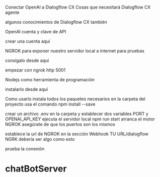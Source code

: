 Conectar OpenAI a Dialogflow CX
Cosas que necesitará
Dialogflow CX agente

algunos conocimientos de Dialogflow CX también

OpenAI cuenta y clave de API

crear una cuenta aquí

NGROK para exponer nuestro servidor local a internet para pruebas

consígalo desde aquí

empezar con ngrok http 5001

Nodejs como herramienta de programación

instalarlo desde aquí

Como usarlo
instala todos los paquetes necesarios en la carpeta del proyecto
usa el comando npm install --save

crear un archivo .env en la carpeta y establecer dos variables PORT y OPENAI_API_KEY
ejecuta el servidor local npm run start
arranca el motor NGROK
asegúrate de que los puertos son los mismos

establece la url de NGROK en la sección Webhook
TU URL/dialogflow NGRK debería ser algo como esto

prueba la conexión

# chatBotServer
